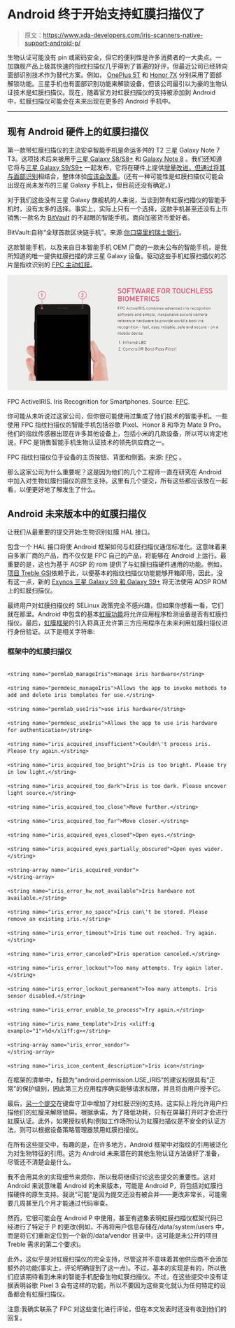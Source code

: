 # Android 终于开始支持虹膜扫描仪了

> 原文：<https://www.xda-developers.com/iris-scanners-native-support-android-p/>

生物认证可能没有 pin 或密码安全，但它的便利性是许多消费者的一大卖点。一加旗舰产品上极其快速的指纹扫描仪几乎得到了普遍的好评，但最近公司已经转向面部识别技术作为替代方案。例如， [OnePlus 5T](https://www.xda-developers.com/oneplus-face-unlock-oneplus-5t/) 和 [Honor 7X](https://www.xda-developers.com/honor-7x-update-face-unlock-ar-lens/) 分别采用了面部解锁功能。三星手机也有面部识别功能来解锁设备，但该公司最引以为豪的生物认证技术是虹膜扫描仪。现在，随着官方对虹膜扫描仪的支持被添加到 Android 中，虹膜扫描仪可能会在未来出现在更多的 Android 手机中。

* * *

## 现有 Android 硬件上的虹膜扫描仪

第一款带虹膜扫描仪的主流安卓智能手机是命运多舛的 T2 三星 Galaxy Note 7 T3。这项技术后来被用于[三星 Galaxy S8/S8+](https://www.xda-developers.com/galaxy-s8s-iris-scanner-will-authenticate-mobile-transacations-in-the-near-future-starting-with-south-korea/) 和 [Galaxy Note 8](https://www.xda-developers.com/note-8-real-world-analysis-performance/) 。我们还知道它将与[三星 Galaxy S9/S9+](https://www.xda-developers.com/samsung-galaxy-s9-iris-scanner/) 一起发布，它将在硬件上提供[增量改进，但通过](https://www.xda-developers.com/samsung-galaxy-s9-iris-scanner/)[将其与面部识别](https://www.xda-developers.com/samsung-galaxy-s9-intelligent-scan-face-unlock-iris-scanner/)相结合，整体体验[应该会改善](https://www.xda-developers.com/samsung-galaxy-s9-facial-recognition/)。(还有一种可能性是虹膜扫描仪可能会出现在尚未发布的三星 Galaxy 手机上，但目前还没有确定。)

对于我们这些没有三星 Galaxy 旗舰机的人来说，当谈到带有虹膜扫描仪的智能手机时，没有太多的选择。事实上，实际上只有一个选择，这款手机甚至还没有上市销售:一款名为 [BitVault](https://swissbankinyourpocket.com/bitvault/) 的不起眼的智能手机，面向加密货币爱好者。

BitVault:自称“全球首款区块链手机”。来源:[你口袋里的瑞士银行](https://swissbankinyourpocket.com/product/bitvault/)。

这款智能手机，以及来自日本智能手机 OEM 厂商的一款未公布的智能手机，是我所知道的唯一提供虹膜扫描的非三星 Galaxy 设备。驱动这些手机虹膜扫描仪的芯片是指纹识别的 [FPC 主动虹膜](https://www.fingerprints.com/technology/software/fpc-activeiris/)。

 <picture>![FPC ActiveIRIS](img/bd20a2bda9401b9b0e478d29ffe38bd3.png)</picture> 

FPC ActiveIRIS. Iris Recognition for Smartphones. Source: [FPC](https://www.fingerprints.com/solutions/smartphones-tablets/).

你可能从未听说过这家公司，但你很可能使用过集成了他们技术的智能手机。一些使用 FPC 指纹扫描仪的智能手机包括谷歌 Pixel、Honor 8 和华为 Mate 9 Pro。他们的指纹传感器出现在许多其他设备上，包括小米的几款设备，所以可以肯定地说，FPC 是销售智能手机生物认证技术的领先供应商之一。

FPC 指纹扫描仪位于设备的主页按钮、背面和侧面。来源: [FPC](https://www.fingerprints.com/solutions/smartphones-tablets/) 。

那么这家公司为什么重要呢？这是因为他们的几个工程师一直在研究在 Android 中加入对生物虹膜扫描仪的原生支持。这里有几个提交，所有这些都应该放在一起看，以便更好地了解发生了什么。

## Android 未来版本中的虹膜扫描仪

让我们从最重要的提交开始:生物识别虹膜 HAL 接口。

包含一个 HAL 接口将使 Android 框架如何与虹膜扫描仪通信标准化。这意味着来自多家厂商的产品，而不仅仅是 FPC 自己的产品，将能够在 Android 上运行。最重要的是，这也为基于 AOSP 的 rom 提供了与虹膜扫描硬件通用的功能。例如，[项目 Treble GSI](https://www.xda-developers.com/tag/project-treble/)依赖于此，以便基本的指纹扫描仪功能能够开箱即用，因此，没有这一点，新的 [Exynos 三星 Galaxy S9 和 Galaxy S9+](https://www.xda-developers.com/samsung-galaxy-s9-s9-plus-hands-on/) 将无法使用 AOSP ROM 上的虹膜扫描仪。

最终用户对虹膜扫描仪的 SELinux 政策完全不感兴趣，但如果你想看一看，它们就在那里。Android 中包含的基本[虹膜功能](https://android-review.googlesource.com/c/platform/frameworks/native/+/608279)将允许应用程序检测设备是否有虹膜扫描仪。最后，[虹膜框架](https://android-review.googlesource.com/c/platform/frameworks/base/+/608396)的引入将真正允许第三方应用程序在未来利用虹膜扫描仪进行身份验证。以下是相关字符串:

### 框架中的虹膜扫描仪

```

<string name="permlab_manageIris">manage iris hardware</string>

<string name="permdesc_manageIris">Allows the app to invoke methods to add and delete iris templates for use.</string>

<string name="permlab_useIris">use iris hardware</string>

<string name="permdesc_useIris">Allows the app to use iris hardware for authentication</string>

<string name="iris_acquired_insufficient">Couldn\'t process iris. Please try again.</string>

<string name="iris_acquired_too_bright">Iris is too bright. Please try in low light.</string>

<string name="iris_acquired_too_dark">Iris is too dark. Please uncover light source.</string>

<string name="iris_acquired_too_close">Move further.</string>

<string name="iris_acquired_too_far">Move closer.</string>

<string name="iris_acquired_eyes_closed">Open eyes.</string>

<string name="iris_acquired_eyes_partially_obscured">Open eyes wider.</string>

<string-array name="iris_acquired_vendor">
</string-array>

<string name="iris_error_hw_not_available">Iris hardware not available.</string>

<string name="iris_error_no_space">Iris can\'t be stored. Please remove an existing iris.</string>

<string name="iris_error_timeout">Iris time out reached. Try again.</string>

<string name="iris_error_canceled">Iris operation canceled.</string>

<string name="iris_error_lockout">Too many attempts. Try again later.</string>

<string name="iris_error_lockout_permanent">Too many attempts. Iris sensor disabled.</string>

<string name="iris_error_unable_to_process">Try again.</string>

<string name="iris_name_template">Iris <xliff:g example="1">%d</xliff:g></string>

<string-array name="iris_error_vendor">
</string-array>

<string name="iris_icon_content_description">Iris icon</string>

```

在框架的清单中，标题为“android.permission.USE_IRIS”的建议权限具有“正常”的保护级别，因此第三方应用程序确实能够请求权限，并且将由用户授予它。

最后，[另一个提交](https://android-review.googlesource.com/c/platform/frameworks/base/+/608456)在键盘守卫中增加了对虹膜识别的支持。这实际上将允许用户扫描他们的虹膜来解除锁屏。根据承诺，为了降低功耗，只有在屏幕打开时才会进行虹膜认证。此外，如果授权机构(例如工作场所)认为虹膜扫描仪是不安全的认证方法，则可以根据设备策略管理器禁用虹膜扫描仪。

在所有这些提交中，有趣的是，在许多地方，Android 框架中对指纹的引用被泛化为对生物特征的引用。这为 Android 未来潜在的其他生物认证方法做好了准备，尽管还不清楚会是什么。

我不会用其余的实现细节来烦你，所以我将继续讨论这些提交的重要性。这对 Android 来说意味着 Android 的未来版本，可能是 Android P，将包括对虹膜扫描硬件的原生支持。我说“可能”是因为提交还没有被合并——更改非常长，可能需要几周甚至几个月才能通过代码审查。

然而，它很可能会在 Android P 中使用，甚至有迹象表明虹膜扫描仪框架代码已经进行了特定于 P 的更改(例如，不再将用户信息存储在/data/system/users 中，而是将它们重新定位到一个新的/data/vendor 目录中，这可能是未公开的项目 Treble 需求的第二个要求)。

此外，这似乎是对虹膜扫描仪的完全支持，尽管这并不意味着其他供应商不会添加额外的功能(事实上，评论明确提到了这一点)。不过，基本的实现是有的，所以我们应该期待看到未来的智能手机配备生物虹膜扫描仪。不过，在这些提交中没有证据表明谷歌 Pixel 3 会有这样的功能，所以不要因为这些变化就认为任何特定的设备都会有虹膜扫描仪。

注意:我确实联系了 FPC 对这些变化进行评论，但在本文发表时还没有收到他们的回复。